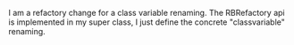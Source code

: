 I am a refactory change for a class variable renaming. The RBRefactory api is implemented in my super class, I just define
the concrete "classvariable" renaming.